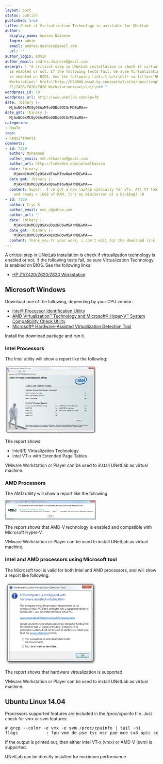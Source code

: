 ```yaml
---
layout: post
status: publish
published: true
title: Check if Virtualization Technology is available for UNetLab
author:
  display_name: Andrea Dainese
  login: admin
  email: andrea.dainese@gmail.com
  url: ''
author_login: admin
author_email: andrea.dainese@gmail.com
excerpt: ! "A critical step in UNetLab installation is check if virtualization technology
  is enabled or not. If the following tests fail, be sure Virtualization Technology
  is enabled on BIOS. See the following links:\r\n\r\n\t* <a title=\"HP Z1/Z420/Z620/Z820
  Workstation\" href=\"http://h20566.www2.hp.com/portal/site/hpsc/template.PAGE/public/kb/docDisplay?docId=mmr_kc-0105673&amp;ac.admitted=1414586828368.876444892.199480143\">HP
  Z1/Z420/Z620/Z820 Workstation</a>\r\n\r\n## "
wordpress_id: 79
wordpress_url: http://www.unetlab.com/?p=79
date: !binary |-
  MjAxNC0xMC0yOSAxMTo0ODo0OCArMDEwMA==
date_gmt: !binary |-
  MjAxNC0xMC0yOSAxMDo0ODo0OCArMDEwMA==
categories:
- HowTo
tags:
- Requirements
comments:
- id: 7359
  author: Mohammed
  author_email: moh.elhassan@gmail.com
  author_url: http://linkedin.com/in/melhassan
  date: !binary |-
    MjAxNC0xMC0yOSAxNTowMTowNyArMDEwMA==
  date_gmt: !binary |-
    MjAxNC0xMC0yOSAxNDowMTowNyArMDEwMA==
  content: Super!. I've got a new laptop specially for VTs. All VT features are set
    and ready + 16GB of RAM. It's my miniServer at a backbag! :D
- id: 7360
  author: Crys K
  author_email: ase_c@yahoo.com
  author_url: ''
  date: !binary |-
    MjAxNC0xMC0yOSAxODozNDowMSArMDEwMA==
  date_gmt: !binary |-
    MjAxNC0xMC0yOSAxNzozNDowMSArMDEwMA==
  content: Thank you fr your work, i can't wait for the download link !
---
```


A critical step in UNetLab installation is check if virtualization technology is enabled or not. If the following tests fail, be sure Virtualization Technology is enabled on BIOS. See the following links:

* <a title="HP Z1/Z420/Z620/Z820 Workstation" href="http://h20566.www2.hp.com/portal/site/hpsc/template.PAGE/public/kb/docDisplay?docId=mmr_kc-0105673&amp;ac.admitted=1414586828368.876444892.199480143">HP Z1/Z420/Z620/Z820 Workstation</a>

## <a id="more"></a><a id="more-79"></a>Microsoft Windows
Download one of the following, depending by your CPU vendor:

* <a title="Intel&reg; Processor Identification Utility" href="http://www.intel.com/support/processors/tools/piu/sb/cs-014921.htm">Intel&reg; Processor Identification Utility</a>
* <a title="AMD Virtualization&trade; Technology and Microsoft&reg; Hyper-V&trade; System Compatibility Check Utility" href="http://download.amd.com/techdownloads/AMD-VwithRVI_Hyper-V_CompatibilityUtility.zip">AMD Virtualization&trade; Technology and Microsoft&reg; Hyper-V&trade; System Compatibility Check Utility</a>
* <a title="Microsoft&reg; Hardware-Assisted Virtualization Detection Tool" href="http://www.microsoft.com/en-us/download/details.aspx?id=592">Microsoft&reg; Hardware-Assisted Virtualization Detection Tool</a>

Install the download package and run it.
### Intel Processors
The Intel utility will show a report like the following:

<a href="/images/posts/2014/10/Intel-CPU-features.png"><img class="aligncenter wp-image-81" src="/images/posts/2014/10/Intel-CPU-features.png" alt="Intel CPU feature report" width="300" height="224" /></a>

The report shows

* Intel(R) Virtualization Technology
* Intel VT-x with Extended Page Tables

VMware Workstation or Player can be used to install UNetLab as virtual machine.
### AMD Processors
The AMD utility will show a report like the following:

<a href="/images/posts/2014/10/AMD-CPU-features.png"><img class="aligncenter wp-image-82" src="/images/posts/2014/10/AMD-CPU-features.png" alt="AMD CPU features" width="299" height="63" /></a>

 

The report shows that AMD-V technology is enabled and compatible with Microsoft Hyper-V.

VMware Workstation or Player can be used to install UNetLab as virtual machine.
### Intel and AMD processors using Microsoft tool
The Microsoft tool is valid for both Intel and AMD processors, and will show a report like following:

<a href="/images/posts/2014/10/CPU-features.png"><img class="aligncenter wp-image-85" src="/images/posts/2014/10/CPU-features.png" alt="CPU features" width="300" height="271" /></a>

The report shows that hardware virtualization is supported.

VMware Workstation or Player can be used to install UNetLab as virtual machine.
## Ubuntu Linux 14.04
Processors supported features are included in the /proc/cpuinfo file. Just check for vmx or svm features:
<pre># grep --color -e vmx -e svm /proc/cpuinfo | tail -n1
flags           : fpu vme de pse tsc msr pae mce cx8 apic sep mtrr pge mca cmov pat pse36 clflush mmx fxsr sse sse2 ht syscall mmxext fxsr_opt pdpe1gb rdtscp lm 3dnowext 3dnow constant_tsc nonstop_tsc pni cx16 popcnt lahf_lm cmp_legacy svm extapic cr8_legacy altmovcr8 abm sse4a misalignsse 3dnowprefetch osvw</pre>
If the output is printed out, then either Intel VT-x (vmx) or AMD-V (svm) is supported.

UNetLab can be directly installed for maximum performance.

